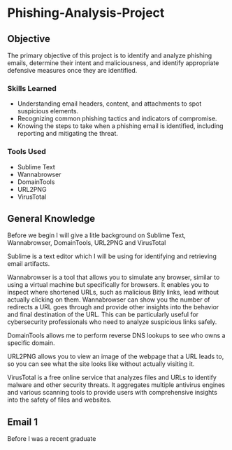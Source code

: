 # Phishing-Analysis-Project

## Objective

The primary objective of this project is to identify and analyze phishing emails, determine their intent and maliciousness, and identify appropriate defensive measures once they are identified.


### Skills Learned

- Understanding email headers, content, and attachments to spot suspicious elements.
- Recognizing common phishing tactics and indicators of compromise.
- Knowing the steps to take when a phishing email is identified, including reporting and mitigating the threat.
 
  
### Tools Used

- Sublime Text
- Wannabrowser
- DomainTools
- URL2PNG
- VirusTotal
  
  
  
## General Knowledge
Before we begin I will give a litle background on Sublime Text, Wannabrowser, DomainTools, URL2PNG and VirusTotal
<br>

Sublime is a text editor which I will be using for identifying and retrieving email artifacts.
<br>

Wannabrowser is a tool that allows you to simulate any browser, similar to using a virtual machine but specifically for browsers. It enables you to inspect where shortened URLs, such as malicious Bitly links, lead without actually clicking on them. Wannabrowser can show you the number of redirects a URL goes through and provide other insights into the behavior and final destination of the URL. This can be particularly useful for cybersecurity professionals who need to analyze suspicious links safely.
<br>

DomainTools allows me to perform reverse DNS lookups to see who owns a specific domain.
<br>

URL2PNG allows you to view an image of the webpage that a URL leads to, so you can see what the site looks like without actually visiting it.
<br>

VirusTotal is a free online service that analyzes files and URLs to identify malware and other security threats. It aggregates multiple antivirus engines and various scanning tools to provide users with comprehensive insights into the safety of files and websites.

## Email 1
Before I was a recent graduate
